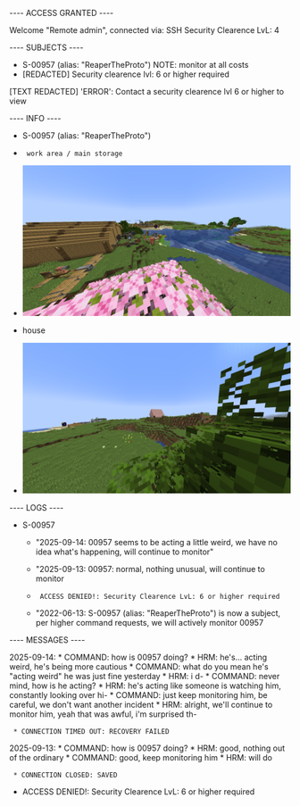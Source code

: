 ---- ACCESS GRANTED ----

Welcome "Remote admin", connected via: SSH
Security Clearence LvL: 4






---- SUBJECTS ----
* S-00957 (alias: "ReaperTheProto")
     NOTE: monitor at all costs
* [REDACTED] Security clearence lvl: 6  or higher required

[TEXT REDACTED]
'ERROR': Contact a security clearence lvl 6 or higher to view






---- INFO ----
* S-00957 (alias: "ReaperTheProto")
*      work area / main storage
*    ![image_workarea.png](2025-09-14_20.36.45.png)

*    house
*    ![image_house.png](2025-09-14_20.51.00.png)




---- LOGS ----
* S-00957
  
     * "2025-09-14: 00957 seems to be acting a little weird, we have no idea what's happening, will continue to monitor"

     * "2025-09-13: 00957: normal, nothing unusual, will continue to monitor
 
     *      ACCESS DENIED!: Security Clearence LvL: 6 or higher required
 

     * "2022-06-13: S-00957 (alias: "ReaperTheProto") is now a subject, per higher command requests, we will actively monitor 00957
 





---- MESSAGES ----

2025-09-14: 
     * COMMAND: how is 00957 doing?
     * HRM: he's... acting weird, he's being more cautious
     * COMMAND: what do you mean he's "acting weird" he was just fine yesterday
     * HRM: i d- 
     * COMMAND: never mind, how is he acting?
     * HRM: he's acting like someone is watching him, constantly looking over hi-
     * COMMAND: just keep monitoring him, be careful, we don't want another incident
     * HRM: alright, we'll continue to monitor him, yeah that was awful, i'm surprised th-

     * CONNECTION TIMED OUT: RECOVERY FAILED


2025-09-13: 
     * COMMAND: how is 00957 doing?
     * HRM: good, nothing out of the ordinary
     * COMMAND: good, keep monitoring him
     * HRM: will do

     * CONNECTION CLOSED: SAVED


* ACCESS DENIED!: Security Clearence LvL: 6 or higher required















